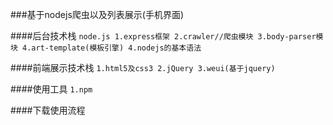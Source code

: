 ###基于nodejs爬虫以及列表展示(手机界面)

####后台技术栈
    ```
    node.js
        1.express框架
        2.crawler//爬虫模块
        3.body-parser模块
        4.art-template(模板引擎)
        4.nodejs的基本语法
    ```

####前端展示技术栈
    ```
    1.html5及css3
    2.jQuery
    3.weui(基于jquery)
    ```

####使用工具
    ```
    1.npm
    ```

####下载使用流程